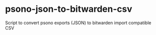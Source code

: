 # psono-json-to-bitwarden-csv

Script to convert psono exports (JSON) to bitwarden import compatible CSV